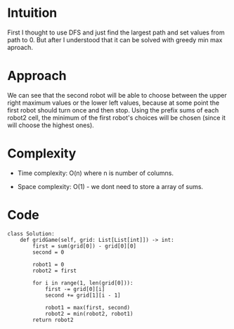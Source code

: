 # Intuition
First I thought to use DFS and just find the largest path and set values from path to 0. But after I understood that it can be solved with greedy min max aproach.

# Approach
We can see that the second robot will be able to choose between the upper right maximum values ​​or the lower left values, because at some point the first robot should turn once and then stop.
Using the prefix sums of each robot2 cell, the minimum of the first robot's choices will be chosen (since it will choose the highest ones).

# Complexity
- Time complexity:
O(n) where n is number of columns.

- Space complexity:
O(1) - we dont need to store a array of sums.

# Code
```python3 []
class Solution:
    def gridGame(self, grid: List[List[int]]) -> int:
        first = sum(grid[0]) - grid[0][0] 
        second = 0

        robot1 = 0
        robot2 = first

        for i in range(1, len(grid[0])):
            first -= grid[0][i]
            second += grid[1][i - 1]

            robot1 = max(first, second)
            robot2 = min(robot2, robot1)
        return robot2

```